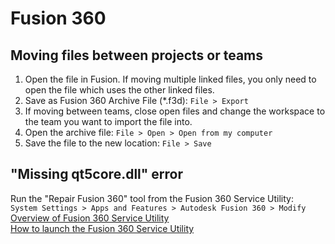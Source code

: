 # Fusion 360


## Moving files between projects or teams

1. Open the file in Fusion.  If moving multiple linked files, you only need to open the file which uses the other linked files.
2. Save as Fusion 360 Archive File (\*.f3d): `File > Export`
3. If moving between teams, close open files and change the workspace to the team you want to import the file into.
4. Open the archive file: `File > Open > Open from my computer`
5. Save the file to the new location: `File > Save`

## "Missing qt5core.dll" error

Run the "Repair Fusion 360" tool from the Fusion 360 Service Utility:  
`System Settings > Apps and Features > Autodesk Fusion 360 > Modify`  
[Overview of Fusion 360 Service Utility](https://knowledge.autodesk.com/support/fusion-360/troubleshooting/caas/sfdcarticles/sfdcarticles/Overview-of-Fusion-360-Safe-Mode.html)  
[How to launch the Fusion 360 Service Utility](https://knowledge.autodesk.com/support/fusion-360/troubleshooting/caas/sfdcarticles/sfdcarticles/How-to-launch-the-Fusion-360-Service-Utility.html)  